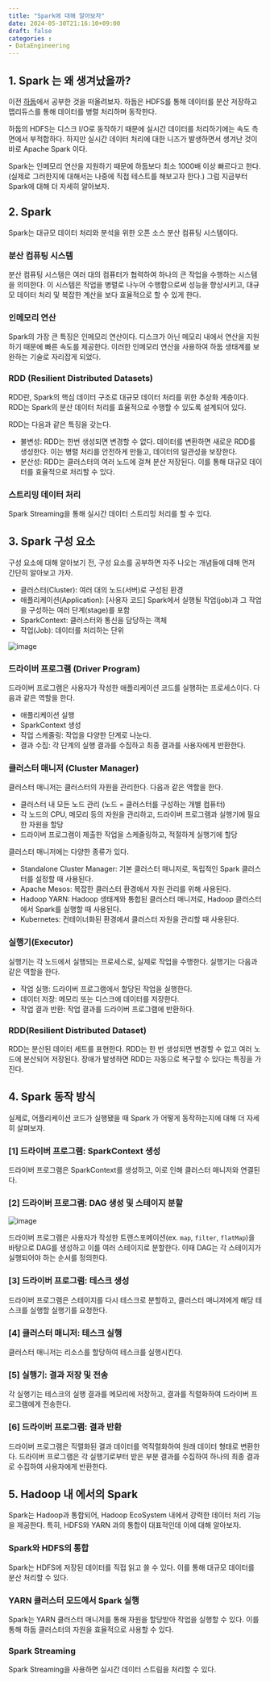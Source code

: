 ```yaml
---
title: "Spark에 대해 알아보자"
date: 2024-05-30T21:16:10+09:00
draft: false
categories :
- DataEngineering
---
```


## 1. Spark 는 왜 생겨났을까?
이전 [하둡](https://yumin.dev/p/hadoop%EC%97%90-%EB%8C%80%ED%95%B4-%EC%95%8C%EC%95%84%EB%B3%B4%EC%9E%90/)에서 공부한 것을 떠올려보자. 하둡은 HDFS를 통해 데이터를 분산 저장하고 맵리듀스를 통해 데이터를 병렬 처리하며 동작한다.

하둡의 HDFS는 디스크 I/O로 동작하기 때문에 실시간 데이터를 처리하기에는 속도 측면에서 부적합하다. 하지만 실시간 데이터 처리에 대한 니즈가 발생하면서 생겨난 것이 바로 Apache Spark 이다.

Spark는 인메모리 연산을 지원하기 때문에 하둡보다 최소 1000배 이상 빠르다고 한다.(실제로 그러한지에 대해서는 나중에 직접 테스트를 해보고자 한다.) 그럼 지금부터 Spark에 대해 더 자세히 알아보자.

## 2. Spark
Spark는 대규모 데이터 처리와 분석을 위한 오픈 소스 분산 컴퓨팅 시스템이다. 

### 분산 컴퓨팅 시스템
분산 컴퓨팅 시스템은 여러 대의 컴퓨터가 협력하여 하나의 큰 작업을 수행하는 시스템을 의미한다.
이 시스템은 작업을 병렬로 나누어 수행함으로써 성능을 향상시키고, 대규모 데이터 처리 및 복잡한 계산을 보다 효율적으로 할 수 있게 한다.

### 인메모리 연산
Spark의 가장 큰 특징은 인메모리 연산이다. 디스크가 아닌 메모리 내에서 연산을 지원하기 때문에 빠른 속도를 제공한다. 이러한 인메모리 연산을 사용하여 하둡 생태계를 보완하는 기술로 자리잡게 되었다.

### RDD (Resilient Distributed Datasets)
RDD란, Spark의 핵심 데이터 구조로 대규모 데이터 처리를 위한 추상화 계층이다. RDD는 Spark의 분산 데이터 처리를 효율적으로 수행할 수 있도록 설계되어 있다.

RDD는 다음과 같은 특징을 갖는다.

- 불변성: RDD는 한번 생성되면 변경할 수 없다. 데이터를 변환하면 새로운 RDD를 생성한다. 이는 병렬 처리를 안전하게 만들고, 데이터의 일관성을 보장한다.
- 분산성: RDD는 클러스터의 여러 노드에 걸쳐 분산 저장된다. 이를 통해 대규모 데이터를 효율적으로 처리할 수 있다.

### 스트리밍 데이터 처리
Spark Streaming을 통해 실시간 데이터 스트리밍 처리를 할 수 있다.


## 3. Spark 구성 요소
구성 요소에 대해 알아보기 전, 구성 요소를 공부하면 자주 나오는 개념들에 대해 먼저 간단히 알아보고 가자.

- 클러스터(Cluster): 여러 대의 노드(서버)로 구성된 환경
- 애플리케이션(Application): [사용자 코드] Spark에서 실행될 작업(job)과 그 작업을 구성하는 여러 단계(stage)를 포함
- SparkContext: 클러스터와 통신을 담당하는 객체
- 작업(Job): 데이터를 처리하는 단위

![image](https://github.com/yumin00/blog/assets/130362583/46601663-ba1b-48be-9d36-95bcafa7bfa6)

### 드라이버 프로그램 (Driver Program)
드라이버 프로그램은 사용자가 작성한 애플리케이션 코드를 실행하는 프로세스이다. 다음과 같은 역할을 한다.

- 애플리케이션 실행
- SparkContext 생성
- 작업 스케줄링: 작업을 다양한 단계로 나눈다.
- 결과 수집: 각 단계의 실행 결과를 수집하고 최종 결과를 사용자에게 반환한다.


### 클러스터 매니저 (Cluster Manager)
클러스터 매니저는 클러스터의 자원을 관리한다. 다음과 같은 역할을 한다.

- 클러스터 내 모든 노드 관리 (노드 = 클러스터를 구성하는 개별 컴퓨터)
- 각 노드의 CPU, 메모리 등의 자원을 관리하고, 드라이버 프로그램과 실행기에 필요한 자원을 할당
- 드라이버 프로그램이 제출한 작업을 스케줄링하고, 적절하게 실행기에 할당

클러스터 매니저에는 다양한 종류가 있다.

- Standalone Cluster Manager: 기본 클러스터 매니저로, 독립적인 Spark 클러스터를 설정할 때 사용된다.
- Apache Mesos: 복잡한 클러스터 환경에서 자원 관리를 위해 사용된다.
- Hadoop YARN: Hadoop 생태계와 통합된 클러스터 매니저로, Hadoop 클러스터에서 Spark를 실행할 때 사용된다.
- Kubernetes: 컨테이너화된 환경에서 클러스터 자원을 관리할 때 사용된다.

### 실행기(Executor)
실행기는 각 노드에서 실행되는 프로세스로, 실제로 작업을 수행한다. 실행기는 다음과 같은 역할을 한다.

- 작업 실행: 드라이버 프로그램에서 할당된 작업을 실행한다.
- 데이터 저장: 메모리 또는 디스크에 데이터를 저장한다.
- 작업 결과 반환: 작업 결과를 드라이버 프로그램에 반환하다.

### RDD(Resilient Distributed Dataset)
RDD는 분산된 데이터 세트를 표현한다. RDD는 한 번 생성되면 변경할 수 없고 여러 노드에 분산되어 저장된다. 장애가 발생하면 RDD는 자동으로 복구할 수 있다는 특징을 가진다.

## 4. Spark 동작 방식
실제로, 어플리케이션 코드가 실행됐을 때 Spark 가 어떻게 동작하는지에 대해 더 자세히 살펴보자.

### [1] 드라이버 프로그램: SparkContext 생성
드라이버 프로그램은 SparkContext를 생성하고, 이로 인해 클러스터 매니저와 연결된다.

### [2] 드라이버 프로그램: DAG 생성 및 스테이지 분할
![image](https://github.com/yumin00/blog/assets/130362583/18497031-dc24-4f69-aada-7ab0efc4994a)

드라이버 프로그램은 사용자가 작성한 트랜스포메이션(ex. `map`, `filter`, `flatMap`)을 바탕으로 DAG를 생성하고 이를 여러 스테이지로 분할한다. 이때 DAG는 각 스테이지가 실행되어야 하는 순서를 정의한다.

### [3] 드라이버 프로그램: 테스크 생성
드라이버 프로그램은 스테이지를 다시 테스크로 분할하고, 클러스터 매니저에게 해당 테스크를 실행할 실행기를 요청한다.

### [4] 클러스터 매니저: 테스크 실행
클러스터 매니저는 리소스를 할당하여 테스크를 실행시킨다.

### [5] 실행기: 결과 저장 및 전송
각 실행기는 테스크의 실행 결과를 메모리에 저장하고, 결과를 직렬화하여 드라이버 프로그램에게 전송한다.

### [6] 드라이버 프로그램: 결과 반환
드라이버 프로그램은 직렬화된 결과 데이터를 역직렬화하여 원래 데이터 형태로 변환한다. 드라이버 프로그램은 각 실행기로부터 받은 부분 결과를 수집하여 하나의 최종 결과로 수집하여 사용자에게 반환한다.

## 5. Hadoop 내 에서의 Spark
Spark는 Hadoop과 통합되어, Hadoop EcoSystem 내에서 강력한 데이터 처리 기능을 제공한다. 특히, HDFS와 YARN 과의 통합이 대표적인데 이에 대해 알아보자.

### Spark와 HDFS의 통합
Spark는 HDFS에 저장된 데이터를 직접 읽고 쓸 수 있다. 이를 통해 대규모 데이터를 분산 처리할 수 있다.

### YARN 클러스터 모드에서 Spark 실행
Spark는 YARN 클러스터 매니저를 통해 자원을 할당받아 작업을 실행할 수 있다. 이를 통해 하둡 클러스터의 자원을 효율적으로 사용할 수 있다.

### Spark Streaming
Spark Streaming을 사용하면 실시간 데이터 스트림을 처리할 수 있다.
